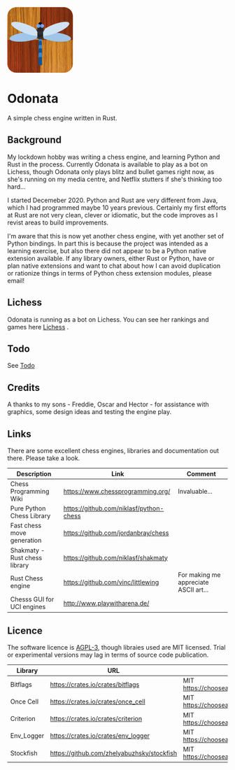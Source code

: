<img src="https://github.com/akanalytics/odonata/blob/main/docs/odonata-blue.png" width=150 />


# Odonata
A simple chess engine written in Rust.

## Background
My lockdown hobby was writing a chess engine, and learning Python and Rust in the process. Currently Odonata is available to play as a bot on Lichess, though Odonata only plays blitz and bullet games right now, as she's running on my media centre, and Netflix stutters if she's thinking too hard...

I started Decemeber 2020. Python and Rust are very different from Java, which I had programmed maybe 10 years previous. Certainly my first efforts at Rust are not very clean, clever or idiomatic, but the code improves as I revist areas to build improvements.

I'm aware that this is now yet another chess engine, with yet another set of Python bindings. In part this is because the project was intended as a learning exercise, but also there did not appear to be a Python native extension available. If any library owners, either Rust or Python, have or plan native extensions and want to chat about how I can avoid duplication or rationize things in terms of Python chess extension modules, please email!   


## Lichess
Odonata is running as a bot on Lichess. You can see her rankings and games here [Lichess](https://lichess.org/@/odonata-bot) .
 

## Todo
See [Todo](/docs/todo.md)

## Credits
A thanks to my sons - Freddie, Oscar and Hector - for assistance with graphics, some design ideas and testing the engine play. 


## Links
There are some excellent chess engines, libraries  and documentation out there. Please take a look.

Description | Link | Comment  
----------- | ---- | -------
Chess Programming Wiki | https://www.chessprogramming.org/ | Invaluable...
Pure Python Chess Library | https://github.com/niklasf/python-chess |
Fast chess move generation | https://github.com/jordanbray/chess |
Shakmaty - Rust chess library | https://github.com/niklasf/shakmaty |
Rust Chess engine | https://github.com/vinc/littlewing | For making me appreciate ASCII art...
Chesss GUI for UCI engines | http://www.playwitharena.de/ |

## Licence
The software licence is [AGPL-3](../license.txt), though libraies used are MIT licensed. Trial or experimental versions may lag in terms of source code publication.


Library | URL | License 
----------- | ---- | -------
Bitflags | https://crates.io/crates/bitflags | MIT https://choosealicense.com/licenses/mit/
Once Cell | https://crates.io/crates/once_cell | MIT https://choosealicense.com/licenses/mit/
Criterion | https://crates.io/crates/criterion | MIT https://choosealicense.com/licenses/mit/
Env_Logger | https://crates.io/crates/env_logger | MIT https://choosealicense.com/licenses/mit/
Stockfish | https://github.com/zhelyabuzhsky/stockfish | MIT https://choosealicense.com/licenses/mit/ 

